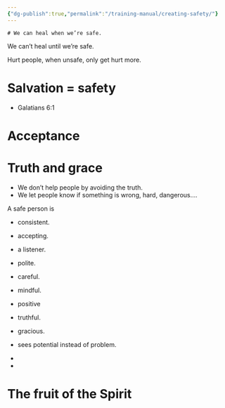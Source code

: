 ```yaml
---
{"dg-publish":true,"permalink":"/training-manual/creating-safety/"}
---
```


	# We can heal when we’re safe.
We can’t heal until we’re safe. 

Hurt people, when unsafe, only get hurt more.

# Salvation = safety

- Galatians 6:1

# Acceptance
# Truth and grace
- We don’t help people by avoiding the truth.
- We let people know if something is wrong, hard, dangerous….


A safe person is 
- consistent.
- accepting.
- a listener.
- polite.
- careful.
- mindful.
- positive
- truthful.
- gracious.

- sees potential instead of problem.
- 
- 
# The fruit of the Spirit

